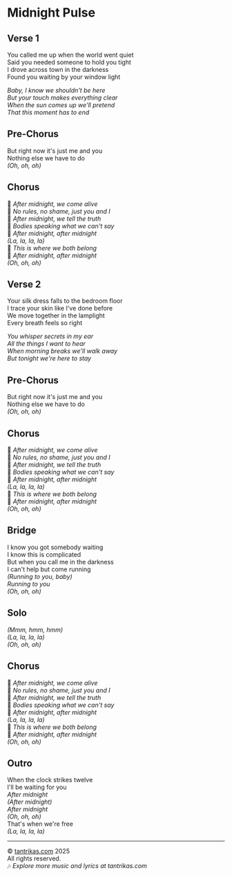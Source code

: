 # Midnight Pulse

## Verse 1  
You called me up when the world went quiet  
Said you needed someone to hold you tight  
I drove across town in the darkness  
Found you waiting by your window light  

*Baby, I know we shouldn't be here*  
*But your touch makes everything clear*  
*When the sun comes up we'll pretend*  
*That this moment has to end*

## Pre-Chorus  
But right now it's just me and you  
Nothing else we have to do  
*(Oh, oh, oh)*

## Chorus  
💫 *After midnight, we come alive*  
💫 *No rules, no shame, just you and I*  
💫 *After midnight, we tell the truth*  
💫 *Bodies speaking what we can't say*  
💫 *After midnight, after midnight*  
*(La, la, la, la)*  
💫 *This is where we both belong*  
💫 *After midnight, after midnight*  
*(Oh, oh, oh)*

## Verse 2  
Your silk dress falls to the bedroom floor  
I trace your skin like I've done before  
We move together in the lamplight  
Every breath feels so right  

*You whisper secrets in my ear*  
*All the things I want to hear*  
*When morning breaks we'll walk away*  
*But tonight we're here to stay*

## Pre-Chorus  
But right now it's just me and you  
Nothing else we have to do  
*(Oh, oh, oh)*

## Chorus  
💫 *After midnight, we come alive*  
💫 *No rules, no shame, just you and I*  
💫 *After midnight, we tell the truth*  
💫 *Bodies speaking what we can't say*  
💫 *After midnight, after midnight*  
*(La, la, la, la)*  
💫 *This is where we both belong*  
💫 *After midnight, after midnight*  
*(Oh, oh, oh)*

## Bridge  
I know you got somebody waiting  
I know this is complicated  
But when you call me in the darkness  
I can't help but come running  
*(Running to you, baby)*  
*Running to you*  
*(Oh, oh, oh)*

## Solo  
*(Mmm, hmm, hmm)*  
*(La, la, la, la)*  
*(Oh, oh, oh)*

## Chorus  
💫 *After midnight, we come alive*  
💫 *No rules, no shame, just you and I*  
💫 *After midnight, we tell the truth*  
💫 *Bodies speaking what we can't say*  
💫 *After midnight, after midnight*  
*(La, la, la, la)*  
💫 *This is where we both belong*  
💫 *After midnight, after midnight*  
*(Oh, oh, oh)*

## Outro  
When the clock strikes twelve  
I'll be waiting for you  
*After midnight*  
*(After midnight)*  
*After midnight*  
*(Oh, oh, oh)*  
That's when we're free  
*(La, la, la, la)*

---

© [tantrikas.com](https://tantrikas.com) 2025  
All rights reserved.  
🎶 *Explore more music and lyrics at tantrikas.com*
